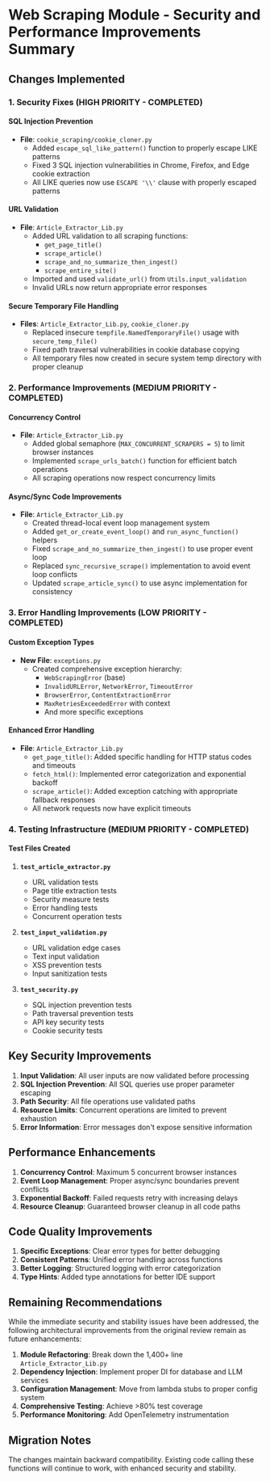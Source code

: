 # Web Scraping Module - Security and Performance Improvements Summary

## Changes Implemented

### 1. Security Fixes (HIGH PRIORITY - COMPLETED)

#### SQL Injection Prevention
- **File**: `cookie_scraping/cookie_cloner.py`
  - Added `escape_sql_like_pattern()` function to properly escape LIKE patterns
  - Fixed 3 SQL injection vulnerabilities in Chrome, Firefox, and Edge cookie extraction
  - All LIKE queries now use `ESCAPE '\\'` clause with properly escaped patterns

#### URL Validation
- **File**: `Article_Extractor_Lib.py`
  - Added URL validation to all scraping functions:
    - `get_page_title()`
    - `scrape_article()`
    - `scrape_and_no_summarize_then_ingest()`
    - `scrape_entire_site()`
  - Imported and used `validate_url()` from `Utils.input_validation`
  - Invalid URLs now return appropriate error responses

#### Secure Temporary File Handling
- **Files**: `Article_Extractor_Lib.py`, `cookie_cloner.py`
  - Replaced insecure `tempfile.NamedTemporaryFile()` usage with `secure_temp_file()`
  - Fixed path traversal vulnerabilities in cookie database copying
  - All temporary files now created in secure system temp directory with proper cleanup

### 2. Performance Improvements (MEDIUM PRIORITY - COMPLETED)

#### Concurrency Control
- **File**: `Article_Extractor_Lib.py`
  - Added global semaphore (`MAX_CONCURRENT_SCRAPERS = 5`) to limit browser instances
  - Implemented `scrape_urls_batch()` function for efficient batch operations
  - All scraping operations now respect concurrency limits

#### Async/Sync Code Improvements
- **File**: `Article_Extractor_Lib.py`
  - Created thread-local event loop management system
  - Added `get_or_create_event_loop()` and `run_async_function()` helpers
  - Fixed `scrape_and_no_summarize_then_ingest()` to use proper event loop
  - Replaced `sync_recursive_scrape()` implementation to avoid event loop conflicts
  - Updated `scrape_article_sync()` to use async implementation for consistency

### 3. Error Handling Improvements (LOW PRIORITY - COMPLETED)

#### Custom Exception Types
- **New File**: `exceptions.py`
  - Created comprehensive exception hierarchy:
    - `WebScrapingError` (base)
    - `InvalidURLError`, `NetworkError`, `TimeoutError`
    - `BrowserError`, `ContentExtractionError`
    - `MaxRetriesExceededError` with context
    - And more specific exceptions

#### Enhanced Error Handling
- **File**: `Article_Extractor_Lib.py`
  - `get_page_title()`: Added specific handling for HTTP status codes and timeouts
  - `fetch_html()`: Implemented error categorization and exponential backoff
  - `scrape_article()`: Added exception catching with appropriate fallback responses
  - All network requests now have explicit timeouts

### 4. Testing Infrastructure (MEDIUM PRIORITY - COMPLETED)

#### Test Files Created
1. **`test_article_extractor.py`**
   - URL validation tests
   - Page title extraction tests  
   - Security measure tests
   - Error handling tests
   - Concurrent operation tests

2. **`test_input_validation.py`**
   - URL validation edge cases
   - Text input validation
   - XSS prevention tests
   - Input sanitization tests

3. **`test_security.py`**
   - SQL injection prevention tests
   - Path traversal prevention tests
   - API key security tests
   - Cookie security tests

## Key Security Improvements

1. **Input Validation**: All user inputs are now validated before processing
2. **SQL Injection Prevention**: All SQL queries use proper parameter escaping
3. **Path Security**: All file operations use validated paths
4. **Resource Limits**: Concurrent operations are limited to prevent exhaustion
5. **Error Information**: Error messages don't expose sensitive information

## Performance Enhancements

1. **Concurrency Control**: Maximum 5 concurrent browser instances
2. **Event Loop Management**: Proper async/sync boundaries prevent conflicts  
3. **Exponential Backoff**: Failed requests retry with increasing delays
4. **Resource Cleanup**: Guaranteed browser cleanup in all code paths

## Code Quality Improvements

1. **Specific Exceptions**: Clear error types for better debugging
2. **Consistent Patterns**: Unified error handling across functions
3. **Better Logging**: Structured logging with error categorization
4. **Type Hints**: Added type annotations for better IDE support

## Remaining Recommendations

While the immediate security and stability issues have been addressed, the following architectural improvements from the original review remain as future enhancements:

1. **Module Refactoring**: Break down the 1,400+ line `Article_Extractor_Lib.py`
2. **Dependency Injection**: Implement proper DI for database and LLM services
3. **Configuration Management**: Move from lambda stubs to proper config system
4. **Comprehensive Testing**: Achieve >80% test coverage
5. **Performance Monitoring**: Add OpenTelemetry instrumentation

## Migration Notes

The changes maintain backward compatibility. Existing code calling these functions will continue to work, with enhanced security and stability.